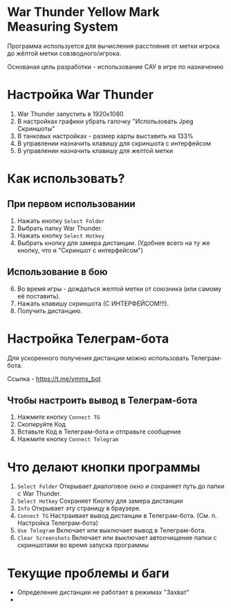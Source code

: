 # War Thunder Yellow Mark Measuring System
Программа используется для вычисления расстояния от метки игрока до жёлтой метки совзводного/игрока.

Основаная цель разработки - использование САУ в игре по назначению

# Настройка War Thunder
1. War Thunder запустить в 1920х1080
2. В настройках графики убрать галочку "Использовать Jpeg Скриншоты"
3. В танковых настройках - размер карты выставить на 133%
4. В управлении назначить клавишу для скриншота с интерфейсом
5. В управлении назначить клавишу для желтой метки

# Как использовать?
## При первом использовании
1. Нажать кнопку `Select Folder`
2. Выбрать папку War Thunder.
3. Нажать кнопку `Select Hotkey`
4. Выбрать кнопку для замера дистанции. (Удобнее всего на ту же кнопку, что и "Скриншот с интерфейсом")

## Использование в бою
6. Во время игры - дождаться желтой метки от союзника (или самому её поставить).
7. Нажать клавишу скриншота (С ИНТЕРФЕЙСОМ!!!).
8. Получить дистанцию.

# Настройка Телеграм-бота
Для ускоренного получения дистанции можно использовать Телеграм-бота.

Ссылка - https://t.me/ymms_bot

## Чтобы настроить вывод в Телеграм-бота
1. Нажмите кнопку `Connect TG`
2. Скопируйте Код
3. Вставьте Код в Телеграм-бота и отправьте сообщение
4. Нажмите кнопку `Connect Telegram`


# Что делают кнопки программы
1. `Select Folder` Открывает диалоговое окно и сохраняет путь до папки с War Thunder.
2. `Select Hotkey` Сохраняет Кнопку для замера дистанции
3. `Info` Открывает эту страницу в браузере.
4. `Connect TG`  Настраивает вывод дистанции в Телеграм-бота. (См. п. Настройка Телеграм-бота)
5. `Use Telegram` Включает или выключает вывод в Телеграм-бота.
6. `Clear Screenshots` Включает или выключает автоочищение папки с скриншотами во время запуска программы

# Текущие проблемы и баги
- Определение дистанции не работает в режимах "Захват"
- 
